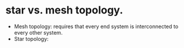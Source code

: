# star vs. mesh topology.
- Mesh topology: requires that every end system is interconnected to every other system.
- Star topology: 
